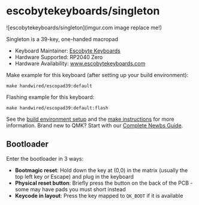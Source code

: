 # escobytekeyboards/singleton

![escobytekeyboards/singleton](imgur.com image replace me!)

Singleton is a 39-key, one-handed macropad 

* Keyboard Maintainer: [Escobyte Keyboards](https://github.com/escobytekeyboards/)
* Hardware Supported: RP2040 Zero
* Hardware Availability: www.escobytekeyboards.com

Make example for this keyboard (after setting up your build environment):

    make handwired/escopad39:default

Flashing example for this keyboard:

    make handwired/escopad39:default:flash

See the [build environment setup](https://docs.qmk.fm/#/getting_started_build_tools) and the [make instructions](https://docs.qmk.fm/#/getting_started_make_guide) for more information. Brand new to QMK? Start with our [Complete Newbs Guide](https://docs.qmk.fm/#/newbs).

## Bootloader

Enter the bootloader in 3 ways:

* **Bootmagic reset**: Hold down the key at (0,0) in the matrix (usually the top left key or Escape) and plug in the keyboard
* **Physical reset button**: Briefly press the button on the back of the PCB - some may have pads you must short instead
* **Keycode in layout**: Press the key mapped to `QK_BOOT` if it is available
